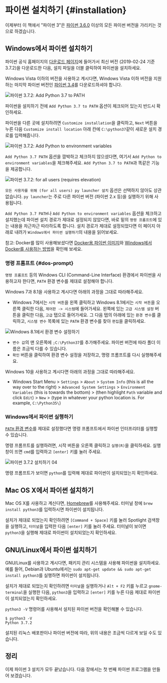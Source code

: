 # 파이썬 설치하기 {#installation}

이제부터 이 책에서 "파이썬 3"은 [파이썬 3.6.0](https://www.python.org/downloads/) 이상의 모든 파이썬 버전을 가리키는 것으로 하겠습니다.

## Windows에서 파이썬 설치하기

파이썬 공식 홈페이지의 [다운로드 페이지](https://www.python.org/downloads/)에 들어가서 최신 버전 (2019-02-24 기준 3.7.2)을 다운로드한 다음, 설치 파일을 더블 클릭하여 파이썬을 설치하세요.

Windows Vista 이하의 버전을 사용하고 계시다면, Windows Vista 이하 버전을 지원하는 마지막 파이썬 버전인 [파이썬 3.4](https://www.python.org/downloads/windows/)를 다운로드하셔야 합니다.

![파이썬 3.7.2: `Add Python 3.7 to PATH`](./img/python372_installation_01.png)

파이썬을 설치하기 전에 `Add Python 3.7 to PATH` 옵션이 체크되어 있는지 반드시 확인하세요.

파이썬을 다른 곳에 설치하려면 `Customize installation`을 클릭하고, `Next` 버튼을 누른 다음 `Customize install location` 아래 칸에 `C:\python37`같이 새로운 설치 경로를 입력해줍니다.

![파이썬 3.7.2: `Add Python to environment variables`](./img/python372_installation_02.png)

`Add Python 3.7 PATH` 옵션을 깜박하고 체크하지 않으셨다면, 여기서 `Add Python to environment variables`을 체크해주세요. `Add Python 3.7 to PATH`과 똑같은 기능을 제공합니다.

![파이썬 3.7.2: for all users (requires elevation)](./img/python372_installation_03.png)

`모든 사용자를 위해 (for all users) py launcher 설치` 옵션은 선택하지 않아도 상관없습니다. `py launcher`는 주로 다른 파이썬 버전 (파이썬 2.x 등)을 실행하기 위해 사용됩니다.

`Add Python 3.7 PATH`나 `Add Python to environment variables` 옵션을 체크하고 설치했는데 파이썬 설치 경로가 제대로 설정되지 않았다면, 바로 밑의 `명령 프롬프트`에 있는 내용을 차근차근 따라하도록 합니다. 설치 경로가 제대로 설정되었다면 이 페이지 아래로 내려가 `Windows에서 파이썬 실행하기`의 내용을 읽어보세요.

참고: Docker를 많이 사용해보셨다면 [Docker용 파이썬 이미지](https://hub.docker.com/_/python/)와 [Windows에서 Docker를 사용하는 방법](https://docs.docker.com/windows/)을 확인해 보세요.

### 명령 프롬프트 {#dos-prompt}

`명령 프롬프트` 등의 Windows CLI (Command-Line Interface) 환경에서 파이썬을 사용하고자 한다면, `PATH` 환경 변수를 제대로 설정해야 합니다.

Windows 7과 8.1을 사용하고 계시다면 아래의 과정을 그대로 따라해주세요.

- Windows 7에서는 `시작 버튼`을 왼쪽 클릭하고 Windows 8.1에서는 `시작 버튼`을 오른쪽 클릭한 다음, `제어판 -> 시스템`에 들어가세요. 왼쪽에 있는 `고급 시스템 설정` 버튼을 클릭한 다음, `고급` 탭으로 들어가세요. 그 다음 탭의 아래에 있는 `환경 변수`를 클릭하고, `시스템 변수` 목록에 있는 `PATH` 환경 변수를 찾아 `편집`을 클릭하세요.

![Windows 8.1에서 환경 변수 설정하기](./img/python372_setting_up_environment_variables.png)

- `변수 값`의 맨 오른쪽에 `;C:\Python37`를 추가해주세요. 파이썬 버전에 따라 폴더 이름은 조금씩 다를 수 있습니다.
- `확인` 버튼을 클릭하여 환경 변수 설정을 저장하고, 명령 프롬프트를 다시 실행해주세요.

Windows 10을 사용하고 계시다면 아래의 과정을 그대로 따라해주세요.

- Windows Start Menu > `Settings` > `About` > `System Info` (this is all the way over to the right) > `Advanced System Settings` > `Environment Variables` (this is towards the bottom) > (then highlight `Path` variable and click `Edit`) > `New` > (type in whatever your python location is.  For example, `C:\Python35\`)

### Windows에서 파이썬 실행하기

[`PATH` 환경 변수](#dos-prompt)를 제대로 설정했다면 명령 프롬프트에서 파이썬 인터프리터를 실행할 수 있습니다.

명령 프롬프트를 실행하려면, 시작 버튼을 오른쪽 클릭하고 `실행(R)`을 클릭하세요. 실행 창이 뜨면 `cmd`를 입력하고 `[enter]` 키를 눌러 주세요.

![파이썬 3.7.2 설치하기 04](./img/python372_installation_04.png)

명령 프롬프트가 보이면 `python`를 입력해 제대로 파이썬이 설치되었는지 확인하세요.

## Mac OS X에서 파이썬 설치하기

Mac OS X를 사용하고 계신다면, [Homebrew](http://brew.sh)를 사용해주세요. 터미널 창에 `brew install python3`를 입력하시면 파이썬이 설치됩니다.

설치가 제대로 되었는지 확인하려면 `[Command + Space]` 키를 눌러 Spotlight 검색창을 실행하고, `터미널`을 입력한 다음 `[enter]` 키를 눌러 주세요. 터미널이 보이면 `python3`을 실행해 제대로 파이썬이 설치되었는지 확인하세요.

## GNU/Linux에서 파이썬 설치하기

GNU/Linux를 사용하고 계시다면, 패키지 관리 시스템을 사용해 파이썬을 설치하세요. 예를 들어, Debian과 Ubuntu에서는 `sudo apt-get update && sudo apt-get install python3`를 실행하면 파이썬이 설치됩니다.

설치가 제대로 되었는지 확인하려면 `터미널`을 실행하거나 `Alt + F2` 키를 누르고 `gnome-terminal`을 실행한 다음, `python3`을 입력하고 `[enter]` 키를 누른 다음 제대로 파이썬이 설치되었는지 확인하세요.

`python3 -V` 명령어를 사용해서 설치된 파이썬 버전을 확인해볼 수 있습니다.

<!-- The output should match pythonVersion variable in book.json -->
```
$ python3 -V
Python 3.7.2
```

설치된 리눅스 배포판이나 파이썬 버전에 따라, 위의 내용은 조금씩 다르게 보일 수도 있습니다.

## 정리

이제 파이썬 3 설치가 모두 끝났습니다. 다음 장에서는 첫 번째 파이썬 프로그램을 만들어 보겠습니다.
